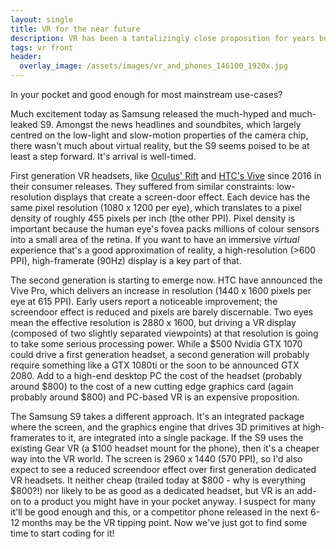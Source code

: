 ```yaml
---
layout: single
title: VR for the near future
description: VR has been a tantalizingly close proposition for years but where will it land first?
tags: vr front
header:
  overlay_image: /assets/images/vr_and_phones_146100_1920x.jpg
---
```


In your pocket and good enough for most mainstream use-cases?

Much excitement today as Samsung released the much-hyped and much-leaked S9.  Amongst the news headlines and soundbites, which largely centred on the low-light and slow-motion properties of the camera chip, there wasn't much about virtual reality, but the S9 seems poised to be at least a step forward.  It's arrival is well-timed.

First generation VR headsets, like [Oculus' Rift](https://www.oculus.com/) and [HTC's Vive](https://www.vive.com/uk/) since 2016 in their consumer releases.  They suffered from similar constraints: low-resolution displays that create a screen-door effect.  Each device has the same pixel resolution (1080 x 1200 per eye), which translates to a pixel density of roughly 455 pixels per inch (the other PPI).  Pixel density is important because the human eye's fovea packs millions of colour sensors into a small area of the retina.  If you want to have an immersive _virtual_ experience that's a good approximation of reality, a high-resolution (>600 PPI), high-framerate (90Hz) display is a key part of that.

The second generation is starting to emerge now.  HTC have announced the Vive Pro, which delivers an increase in resolution (1440 x 1600 pixels per eye at 615 PPI).  Early users report a noticeable improvement; the screendoor effect is reduced and pixels are barely discernable.  Two eyes mean the effective resolution is 2880 x 1600, but driving a VR display (composed of two slightly separated viewpoints) at that resolution is going to take some serious processing power.  While a $500 Nvidia GTX 1070 could drive a first generation headset, a second generation will probably require something like a GTX 1080ti or the soon to be announced GTX 2080.  Add to a high-end desktop PC the cost of the headset (probably around $800) to the cost of a new cutting edge graphics card (again probably around $800) and PC-based VR is an expensive proposition.

The Samsung S9 takes a different approach.  It's an integrated package where the screen, and the graphics engine that drives 3D primitives at high-framerates to it, are integrated into a single package.  If the S9 uses the existing Gear VR (a $100 headset mount for the phone), then it's a cheaper way into the VR world.  The screen is 2960 x 1440 (570 PPI), so I'd also expect to see a reduced screendoor effect over first generation dedicated VR headsets.  It neither cheap (trailed today at $800 - why is everything $800?!) nor likely to be as good as a dedicated headset, but VR is an add-on to a product you might have in your pocket anyway.  I suspect for many it'll be good enough and this, or a competitor phone released in the next 6-12 months may be the VR tipping point.  Now we've just got to find some time to start coding for it!
